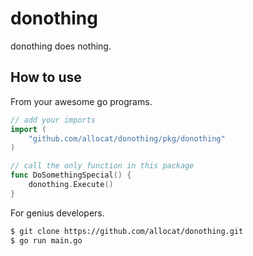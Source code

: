 # donothing

donothing does nothing.

## How to use

From your awesome go programs.
```go
// add your imports
import (
	"github.com/allocat/donothing/pkg/donothing"
)

// call the only function in this package
func DoSomethingSpecial() {
    donothing.Execute()
}
```

For genius developers.
```sh
$ git clone https://github.com/allocat/donothing.git
$ go run main.go
```
